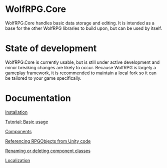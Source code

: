 # WolfRPG.Core
WolfRPG.Core handles basic data storage and editing. It is intended as a base for the other WolfRPG libraries to build upon, but can be used by itself.

# State of development
WolfRPG.Core is currently usable, but is still under active development and minor breaking changes are likely to occur.
Because WolfRPG is largely a gameplay framework, it is recommended to maintain a local fork so it can be tailored to your game specifically.

# Documentation
[Installation](https://github.com/Wolfos/WolfRPG.Core/wiki/Installation)

[Tutorial: Basic usage](https://github.com/Wolfos/WolfRPG.Core/wiki/Tutorial:-basic-usage)

[Components](https://github.com/Wolfos/WolfRPG.Core/wiki/Components)

[Referencing RPGObjects from Unity code](https://github.com/Wolfos/WolfRPG.Core/wiki/Referencing-RPGObjects-from-Unity-code)

[Renaming or deleting component classes](https://github.com/Wolfos/WolfRPG.Core/wiki/Renaming-or-deleting-component-classes)

[Localization](https://github.com/Wolfos/WolfRPG.Core/wiki/Localization)
